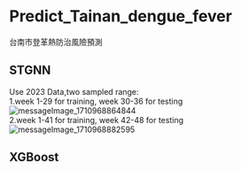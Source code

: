 # Predict_Tainan_dengue_fever
台南市登革熱防治風險預測
## STGNN
Use 2023 Data,two sampled range:  
1.week 1-29 for training, week 30-36 for testing  
![messageImage_1710968864844](https://github.com/MikazukiHikari/Predict_Tainan_dengue_fever/assets/100305577/ce645727-2682-4429-b5e7-accfa76fddf9)  
2.week 1-41 for training, week 42-48 for testing  
![messageImage_1710968882595](https://github.com/MikazukiHikari/Predict_Tainan_dengue_fever/assets/100305577/1ddca76e-47b8-4f81-85eb-7a9d217956fb)  
## XGBoost
